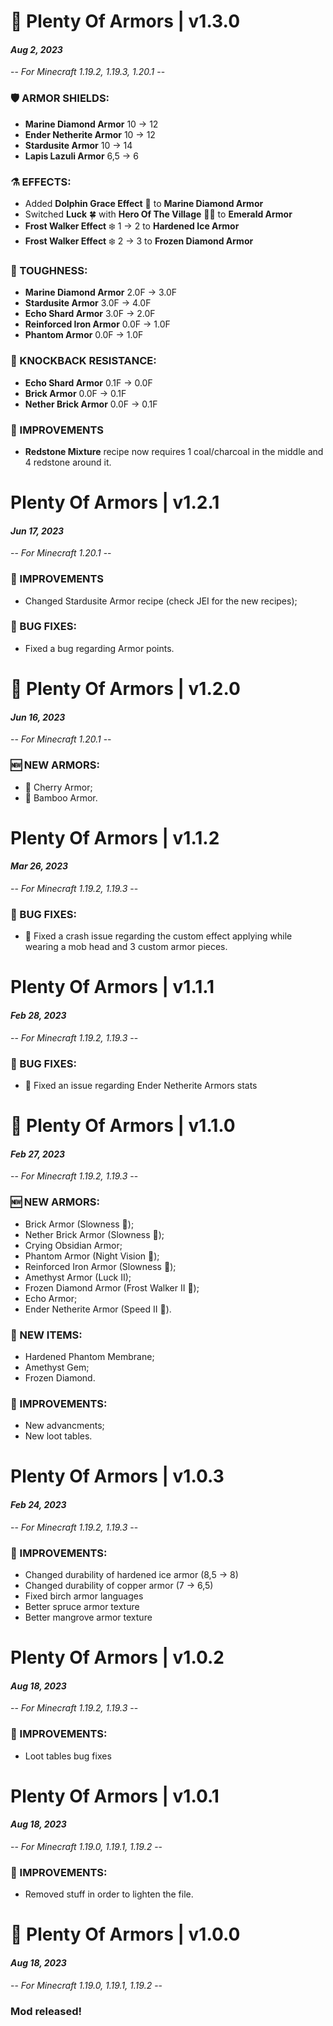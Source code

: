 # 🚩 Plenty Of Armors | v1.3.0
#### *Aug 2, 2023*
-- *For Minecraft 1.19.2, 1.19.3, 1.20.1* --

### 🛡️ ARMOR SHIELDS:
-   **Marine Diamond Armor** 10 -> 12
-   **Ender Netherite Armor** 10 -> 12
-   **Stardusite Armor** 10 -> 14
-   **Lapis Lazuli Armor** 6,5 -> 6

### ⚗️ EFFECTS:
-   Added **Dolphin Grace Effect**  🐬 to **Marine Diamond Armor**
-   Switched **Luck** 🍀 with **Hero Of The Village**  🦸‍♂️ to **Emerald Armor**
-   **Frost Walker Effect** ❄️ 1 -> 2 to **Hardened Ice Armor**
-   **Frost Walker Effect** ❄️ 2 -> 3 to **Frozen Diamond Armor**

### 🦾 TOUGHNESS:
-   **Marine Diamond Armor**  2.0F -> 3.0F
-   **Stardusite Armor**  3.0F -> 4.0F
-   **Echo Shard Armor**  3.0F -> 2.0F
-   **Reinforced Iron Armor**  0.0F -> 1.0F
-   **Phantom Armor**  0.0F -> 1.0F

### 🤼 KNOCKBACK RESISTANCE:
-   **Echo Shard Armor**  0.1F -> 0.0F
-   **Brick Armor**  0.0F -> 0.1F
-   **Nether Brick Armor**  0.0F -> 0.1F

### 🔨 IMPROVEMENTS
-   **Redstone Mixture** recipe now requires 1 coal/charcoal in the middle and 4 redstone around it.

# Plenty Of Armors | v1.2.1
#### *Jun 17, 2023*
-- *For Minecraft 1.20.1* --

### 🔨 IMPROVEMENTS
-   Changed Stardusite Armor recipe (check JEI for the new recipes);

### 👾 BUG FIXES:
-   Fixed a bug regarding Armor points.

# 🚩 Plenty Of Armors | v1.2.0
#### *Jun 16, 2023*
-- *For Minecraft 1.20.1* --

### 🆕 NEW ARMORS:
-   🌸 Cherry Armor;
-   🎍 Bamboo Armor.

# Plenty Of Armors | v1.1.2
#### *Mar 26, 2023*
-- *For Minecraft 1.19.2, 1.19.3* --

### 👾 BUG FIXES:
- 🔧 Fixed a crash issue regarding the custom effect applying while wearing a mob head and 3 custom armor pieces.

# Plenty Of Armors | v1.1.1
#### *Feb 28, 2023*
-- *For Minecraft 1.19.2, 1.19.3* --

### 👾 BUG FIXES:
- 🔧 Fixed an issue regarding Ender Netherite Armors stats
 
# 🚩 Plenty Of Armors | v1.1.0
#### *Feb 27, 2023*
-- *For Minecraft 1.19.2, 1.19.3* --

### 🆕 NEW ARMORS:

-   Brick Armor (Slowness 🐌);
-   Nether Brick Armor (Slowness 🐌);
-   Crying Obsidian Armor;
-   Phantom Armor (Night Vision 🌚);
-   Reinforced Iron Armor (Slowness 🐌);
-   Amethyst Armor (Luck II);
-   Frozen Diamond Armor (Frost Walker II 🧊);
-   Echo Armor;
-   Ender Netherite Armor (Speed II 🐆).

### 💎 NEW ITEMS:

-   Hardened Phantom Membrane;
-   Amethyst Gem;
-   Frozen Diamond.

### 🔨 IMPROVEMENTS:

-   New advancments;
-   New loot tables.

# Plenty Of Armors | v1.0.3
#### *Feb 24, 2023*
-- *For Minecraft 1.19.2, 1.19.3* --

### 🔨 IMPROVEMENTS:
-   Changed durability of hardened ice armor (8,5 -> 8)
-   Changed durability of copper armor (7 -> 6,5)
-   Fixed birch armor languages
-   Better spruce armor texture
-   Better mangrove armor texture

# Plenty Of Armors | v1.0.2
#### *Aug 18, 2023*
-- *For Minecraft 1.19.2, 1.19.3* --

### 🔨 IMPROVEMENTS:
-   Loot tables bug fixes
 
# Plenty Of Armors | v1.0.1
#### *Aug 18, 2023*
-- *For Minecraft 1.19.0, 1.19.1, 1.19.2* --

### 🔨 IMPROVEMENTS:
- Removed stuff in order to lighten the file.

# 🚩 Plenty Of Armors | v1.0.0
#### *Aug 18, 2023*
-- *For Minecraft 1.19.0, 1.19.1, 1.19.2* --

### Mod released!
